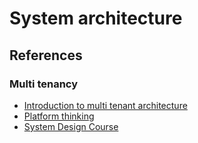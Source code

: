 # System architecture

## References

### Multi tenancy

* [Introduction to multi tenant architecture](https://allaboutbackend.substack.com/p/introduction-to-multi-tenant-architecture?r=8sprj&utm_campaign=post&utm_medium=web&utm_source=reddit)
* [Platform thinking](https://kislayverma.com/category/platform-thinking/)
* [System Design Course](https://github.com/karanpratapsingh/system-design)
